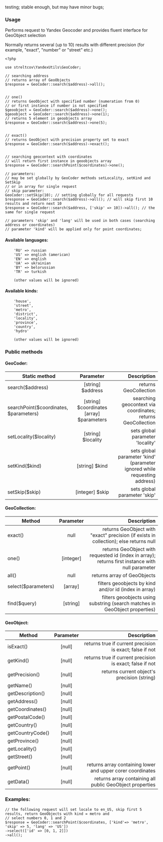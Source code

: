 testing; stable enough, but may have minor bugs;

### Usage

Performs request to Yandex Geocoder and provides fluent interface for GeoObject selection

Normally returns several (up to 10) results with
 different precision (for example, "exact", "number" or "street" etc.)


    <?php
    
    use streltcov\YandexUtils\GeoCoder;
    
    // searching address
    // returns array of GeoObjects
    $response = GeoCoder::search($address)->all();
 
 
    // one()
    // returns GeoObject with specified number (numeration from 0)
    // or first instance if number is not specified
    $geoobject = GeoCoder::search($address)->one();
    $geoobject = GeoCoder::search($address)->one(1);
    // returns 5 element in geoobjects array
    $response = GeoCoder::search($address)->one(5);
    

    // exact()
    // returns GeoObject with precision property set to exact
    $response = GeoCoder::search($address)->exact();
    

    // searching geocontext with coordinates
    // will return first instance in geoobjects array
    $response = GeoCoder::searchPoint($coordinates)->one();
    
    // parameters:
    // may be set globally by GeoCoder methods setLocality, setKind and SetSkip
    // or in array for single request
    // skip parameter:
    GeoCoder::setSkip(10); // setting globally for all requests
    $response = GeoCoder::search($address)->all(); // will skip first 10 results and return next 10
    $response = GeoCoder::search($address, ['skip' => 10])->all(); // the same for single request
    
    // parameters 'skip' and 'lang' will be used in both cases (searching address or coordinates)
    // parameter 'kind' will be applied only for point coordinates;
    
#### Available languages:
        'RU' => russian
        'US' => english (american)
        'EN' => english
        'UA' => ukrainian
        'BY' => belorussian
        'TR' => turkish
        
        (other values will be ignored)
     
#### Available kinds:

        'house',
        'street',
        'metro',
        'district',
        'locality',
        'province',
        'country',
        'hydro'
        
        (other values will be ignored)
    

### Public methods

#### GeoCoder:

| Static method          | Parameter     | Description |
| --------------- |:-------------:| -----:|
| search($address)| [string] $address | returns GeoCollection|
| searchPoint($coordinates, $parameters) | [string] $coordinates [array] $parameters | searching geocontext via coordinates; returns GeoCollection|
| setLocality($locality)  | [string] $locality | sets global parameter 'locality' |
| setKind($kind)  | [string] $kind | sets global parameter 'kind' (parameter ignored while requesting address) |
| setSkip($skip)  | [integer] $skip | sets global parameter 'skip' |



#### GeoCollection:

| Method          | Parameter     | Description |
| --------------- |:-------------:| -----:|
| exact() | null | returns GeoObject with "exact" precision (if exists in collection); else returns null|
| one() | [integer] | returns GeoObject with requested id (index in array); returns first instance with null parameter|
| all() | null | returns array of GeoObjects |
| select($parameters) | [array] | filters geoobjects by kind and/or id (index in array)|
| find($query) | [string] | filters geoobjects using substring (search matches in GeoObject properties) |


#### GeoObject:

| Method          | Parameter     | Description |
| --------------- |:-------------:| -----:|
| isExact()| [null] | returns true if current precision is exact; false if not|
| getKind() | [null] | returns true if current precision is exact; false if not|
| getPrecision() | [null] | returns current object's precision (string) |
| getName() | [null] | |
| getDescription() | [null] | |
| getAddress() | [null] | |
| getCoordinates() | [null] | |
| getPostalCode() | [null] | |
| getCountry() | [null] | |
| getCountryCode() | [null] | |
| getProvince() | [null] | |
| getLocality() | [null] | |
| getStreet() | [null] | |
| getPoint() | [null] | returns array containing lower and upper corer coordinates |
| getData() | [null] | returns array containing all public GeoObject properties |


### Examples:

    // the following request will set locale to en_US, skip first 5 results, return GeoObjects with kind = metro and
    // select numbers 0, 1 and 2
    $response = GeoCoder::searchPoint($coordinates, ['kind'=> 'metro', 'skip' => 5, 'lang' => 'US'])
    ->select(['id' => [0, 1, 2]])
    ->all();